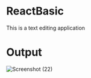 # ReactBasic
This is a text editing application


# Output
![Screenshot (22)](https://github.com/sophia104/ReactBasic2/assets/81484760/11e4f476-3d59-4434-a15a-dd19f20ee93f)

